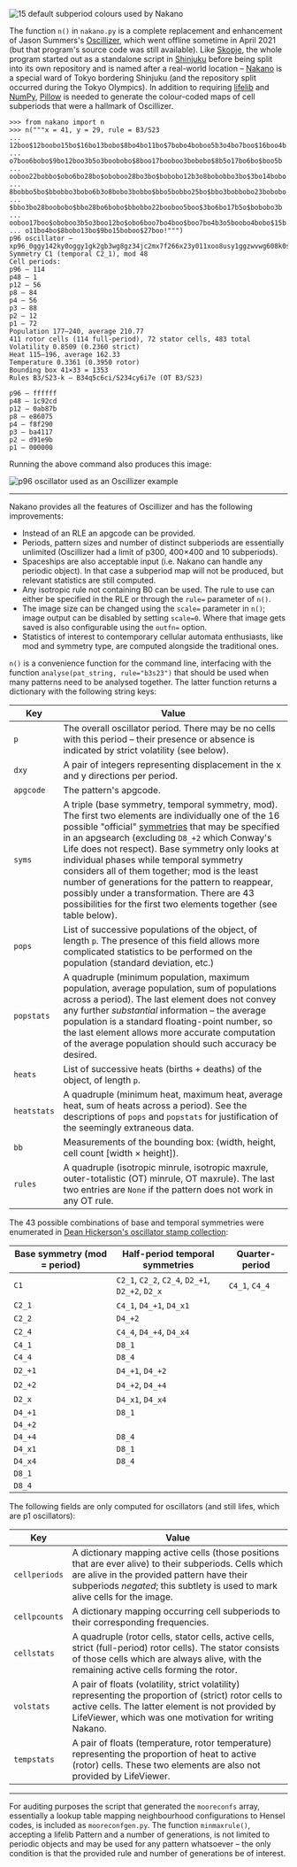 ![15 default subperiod colours used by Nakano](/logo.svg)

The function `n()` in `nakano.py` is a complete replacement and enhancement of Jason Summers's [Oscillizer](http://entropymine.com/jason/life/oscillizer), which went offline sometime in April 2021 (but that program's source code was still available). Like [Skopje](https://github.com/Parcly-Taxel/Skopje), the whole program started out as a standalone script in [Shinjuku](https://gitlab.com/parclytaxel/Shinjuku) before being split into its own repository and is named after a real-world location – [Nakano](https://en.wikipedia.org/wiki/Nakano,_Tokyo) is a special ward of Tokyo bordering Shinjuku (and the repository split occurred during the Tokyo Olympics). In addition to requiring [lifelib](https://gitlab.com/apgoucher/lifelib) and [NumPy](https://numpy.org), [Pillow](https://python-pillow.org) is needed to generate the colour-coded maps of cell subperiods that were a hallmark of Oscillizer.

```
>>> from nakano import n
>>> n("""x = 41, y = 29, rule = B3/S23
... 12boo$12boobo15bo$16bo13bobo$8bo4bo11bo$7bobo4boboo5b3o4bo7boo$16boo4b
... o7boo6bobo$9bo12boo3b5o3boobobo$8boo17booboo3bobobo$8b5o17bo6bo$boo5b
... ooboo22bobbo$obo6bo28bo$oboboo28bo3bo$bobobo12b3o8bobobbo3bo$3bo14bobo
... 8bobbo5bo$bbobbo3bobo6b3o8bobo3bobbo$bbo5bobbo25bo$bbo3bobbobo23bobobo
... $bbo3bo28boobobo$bbo28bo6bobo$bbobbo22booboo5boo$3bo6bo17b5o$bobobo3b
... ooboo17boo$oboboo3b5o3boo12bo$obo6boo7bo4boo$boo7bo4b3o5boobo4bobo$15b
... o11bo4bo$8bobo13bo$9bo15boboo$27boo!""")
p96 oscillator – xp96_0ggy142ky0oggy1gk2gb3wg8gz34jc2mx7f266x23y011xoo8usy1ggzwvwg608k0sy4sksy2g0hxm2cj43zcis346wgo0ggyc302106gwvzy3g3n1110g0ooy0ckgg0664vex643siczy41xcd042y41y0242
Symmetry C1 (temporal C2_1), mod 48
Cell periods:
p96 – 114
p48 – 1
p12 – 56
p8 – 84
p4 – 56
p3 – 88
p2 – 12
p1 – 72
Population 177–240, average 210.77
411 rotor cells (114 full-period), 72 stator cells, 483 total
Volatility 0.8509 (0.2360 strict)
Heat 115–196, average 162.33
Temperature 0.3361 (0.3950 rotor)
Bounding box 41×33 = 1353
Rules B3/S23-k – B34q5c6ci/S234cy6i7e (OT B3/S23)

p96 – ffffff
p48 – 1c92cd
p12 – 0ab87b
p8 – e86075
p4 – f8f290
p3 – ba4117
p2 – d91e9b
p1 – 000000
```

Running the above command also produces this image:

![p96 oscillator used as an Oscillizer example](/osc-example.png)

----

Nakano provides all the features of Oscillizer and has the following improvements:

* Instead of an RLE an apgcode can be provided.
* Periods, pattern sizes and number of distinct subperiods are essentially unlimited (Oscillizer had a limit of p300, 400×400 and 10 subperiods).
* Spaceships are also acceptable input (i.e. Nakano can handle any periodic object). In that case a subperiod map will not be produced, but relevant statistics are still computed.
* Any isotropic rule not containing B0 can be used. The rule to use can either be specified in the RLE or through the `rule=` parameter of `n()`.
* The image size can be changed using the `scale=` parameter in `n()`; image output can be disabled by setting `scale=0`. Where that image gets saved is also configurable using the `outfn=` option.
* Statistics of interest to contemporary cellular automata enthusiasts, like mod and symmetry type, are computed alongside the traditional ones.

`n()` is a convenience function for the command line, interfacing with the function `analyse(pat_string, rule="b3s23")` that should be used when many patterns need to be analysed together. The latter function returns a dictionary with the following string keys:

Key | Value
--- | -----
`p` | The overall oscillator period. There may be no cells with this period – their presence or absence is indicated by strict volatility (see below).
`dxy` | A pair of integers representing displacement in the x and y directions per period.
`apgcode` | The pattern's apgcode.
`syms` | A triple (base symmetry, temporal symmetry, mod). The first two elements are individually one of the 16 possible "official" [symmetries](https://conwaylife.com/wiki/Symmetry) that may be specified in an apgsearch (excluding `D8_+2` which Conway's Life does not respect). Base symmetry only looks at individual phases while temporal symmetry considers all of them together; mod is the least number of generations for the pattern to reappear, possibly under a transformation. There are 43 possibilities for the first two elements together (see table below).
`pops` | List of successive populations of the object, of length `p`. The presence of this field allows more complicated statistics to be performed on the population (standard deviation, etc.)
`popstats` | A quadruple (minimum population, maximum population, average population, sum of populations across a period). The last element does not convey any further _substantial_ information – the average population is a standard floating-point number, so the last element allows more accurate computation of the average population should such accuracy be desired.
`heats` | List of successive heats (births + deaths) of the object, of length `p`.
`heatstats` | A quadruple (minimum heat, maximum heat, average heat, sum of heats across a period). See the descriptions of `pops` and `popstats` for justification of the seemingly extraneous data.
`bb` | Measurements of the bounding box: (width, height, cell count [width × height]).
`rules` | A quadruple (isotropic minrule, isotropic maxrule, outer-totalistic (OT) minrule, OT maxrule). The last two entries are `None` if the pattern does not work in any OT rule.

The 43 possible combinations of base and temporal symmetries were enumerated in [Dean Hickerson's oscillator stamp collection](http://radicaleye.com/DRH/stamps.html):

Base symmetry (mod = period) | Half-period temporal symmetries | Quarter-period
---------------------------- | --------------------------------| --------------
`C1` | `C2_1`, `C2_2`, `C2_4`, `D2_+1`, `D2_+2`, `D2_x` | `C4_1`, `C4_4`
`C2_1` | `C4_1`, `D4_+1`, `D4_x1`
`C2_2` | `D4_+2`
`C2_4` | `C4_4`, `D4_+4`, `D4_x4`
`C4_1` | `D8_1`
`C4_4` | `D8_4`
`D2_+1` | `D4_+1`, `D4_+2`
`D2_+2` | `D4_+2`, `D4_+4`
`D2_x` | `D4_x1`, `D4_x4`
`D4_+1` | `D8_1`
`D4_+2` |
`D4_+4` | `D8_4`
`D4_x1` | `D8_1`
`D4_x4` | `D8_4`
`D8_1` |
`D8_4` |

The following fields are only computed for oscillators (and still lifes, which are p1 oscillators):

Key | Value
--- | -----
`cellperiods` | A dictionary mapping active cells (those positions that are ever alive) to their subperiods. Cells which are alive in the provided pattern have their subperiods _negated_; this subtlety is used to mark alive cells for the image.
`cellpcounts` | A dictionary mapping occurring cell subperiods to their corresponding frequencies.
`cellstats` | A quadruple (rotor cells, stator cells, active cells, strict (full-period) rotor cells). The stator consists of those cells which are always alive, with the remaining active cells forming the rotor.
`volstats` | A pair of floats (volatility, strict volatility) representing the proportion of (strict) rotor cells to active cells. The latter element is not provided by LifeViewer, which was one motivation for writing Nakano.
`tempstats` | A pair of floats (temperature, rotor temperature) representing the proportion of heat to active (rotor) cells. These two elements are also not provided by LifeViewer.

----

For auditing purposes the script that generated the `mooreconfs` array, essentially a lookup table mapping neighbourhood configurations to Hensel codes, is included as `mooreconfgen.py`. The function `minmaxrule()`, accepting a lifelib Pattern and a number of generations, is not limited to periodic objects and may be used for any pattern whatsoever – the only condition is that the provided rule and number of generations be of interest.
